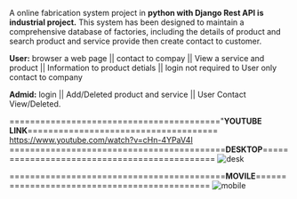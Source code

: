A online fabrication system project in **python with Django Rest API is industrial project.** This system has been designed to maintain a comprehensive database of factories, including the details of product and search product and service provide then create contact to customer. 

**User:** browser a web page || contact to compay || View a service and product || Information to product detials || login not required to User only contact to company

**Admid:** login || Add/Deleted product and service || User Contact View/Deleted.

========================================="**YOUTUBE  LINK**=====================================
https://www.youtube.com/watch?v=cHn-4YPaV4I
==========================================**DESKTOP**=============================================
![desk](https://user-images.githubusercontent.com/85412055/121646447-f77bb080-cab2-11eb-9bb4-f096266b7018.png)

==========================================**MOVILE**=============================================
![mobile](https://user-images.githubusercontent.com/85412055/121646472-fea2be80-cab2-11eb-8225-8ead57dbbbfc.png)

